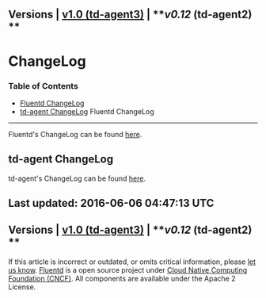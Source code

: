 
Versions \| [v1.0 (td-agent3)](/v1.0/articles/changelog) \| ***v0.12*
(td-agent2) **
------------------------------------------------------------------------

ChangeLog
=========


### Table of Contents

-   [Fluentd ChangeLog](#fluentd-changelog)
-   [td-agent ChangeLog](#td-agent-changelog)
Fluentd ChangeLog
-----------------

Fluentd's ChangeLog can be found
[here](https://github.com/fluent/fluentd/blob/master/CHANGELOG.md).

td-agent ChangeLog
------------------

td-agent's ChangeLog can be found
[here](http://docs.treasuredata.com/articles/td-agent-changelog).


Last updated: 2016-06-06 04:47:13 UTC
------------------------------------------------------------------------
Versions \| [v1.0 (td-agent3)](/v1.0/articles/changelog) \| ***v0.12*
(td-agent2) **
------------------------------------------------------------------------

If this article is incorrect or outdated, or omits critical information,
please [let us
know](https://github.com/fluent/fluentd-docs/issues?state=open).
[Fluentd](http://www.fluentd.org/) is a open source project under [Cloud
Native Computing Foundation (CNCF)](https://cncf.io/). All components
are available under the Apache 2 License.
